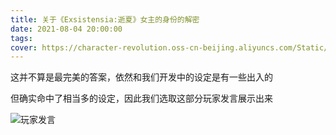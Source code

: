 ```yaml
---
title: 关于《Exsistensia:逝夏》女主的身份的解密
date: 2021-08-04 20:00:00
tags:
cover: https://character-revolution.oss-cn-beijing.aliyuncs.com/Static/post_exsistensia-about-the-heroine-graylogo.png
---
```


这并不算是最完美的答案，依然和我们开发中的设定是有一些出入的

但确实命中了相当多的设定，因此我们选取这部分玩家发言展示出来

<!--more-->

![玩家发言](https://character-revolution.oss-cn-beijing.aliyuncs.com/Static/post_exsistensia-about-the-heroine-screenshot.png)
